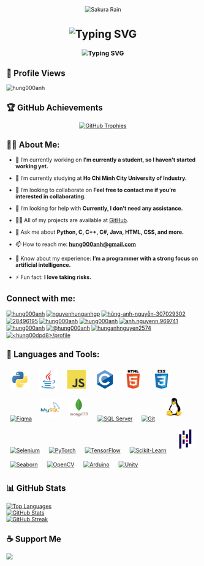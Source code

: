 <p align="center">
  <img src="https://github.com/Hung000anh/Hung000anh/blob/main/rain_sakura.gif" alt="Sakura Rain" width="400px" height="200px" />
</p>


<h1 align="center">
  <img src="https://readme-typing-svg.demolab.com?font=Fira+Code&size=25&pause=1000&color=F7F7F7&background=FFFFFF00&lines=Hi+%F0%9F%91%8B%2C+I'm+Nguyen+Hung+Anh" alt="Typing SVG" />
</h1>
<h3 align="center">
  <img src="https://readme-typing-svg.demolab.com?font=Fira+Code&size=25&pause=1000&color=F7F7F7&background=FFFFFF00&width=650&lines=AI+Researcher+%7C+Developer+%7C+Tech+Enthusiast" alt="Typing SVG" />
</h3>

## 👀 Profile Views
<p align="left"> <img src="https://komarev.com/ghpvc/?username=Hung000anh&label=Profile%20views&color=brightgreen&style=for-the-badge" alt="hung000anh" /> </p>

## 🏆 GitHub Achievements
<p align="center">
  <a href="https://github.com/ryo-ma/github-profile-trophy">
    <img src="https://github-profile-trophy.vercel.app/?username=Hung000anh&theme=darkhub&margin-w=10&no-frame=true" alt="GitHub Trophies" />
  </a>
</p>

## 👨‍💻 About Me:

- 🔭 I’m currently working on **I’m currently a student, so I haven't started working yet.**  

- 🌱 I’m currently studying at **Ho Chi Minh City University of Industry.**  

- 👯 I’m looking to collaborate on **Feel free to contact me if you’re interested in collaborating.**  

- 🤝 I’m looking for help with **Currently, I don’t need any assistance.**  

- 👨‍💻 All of my projects are available at [GitHub](https://github.com/Hung000anh?tab=repositories).  

- 💬 Ask me about **Python, C, C++, C#, Java, HTML, CSS, and more.**  

- 📫 How to reach me: **hung000anh@gmail.com**  

- 📄 Know about my experience: **I’m a programmer with a strong focus on artificial intelligence.**  

- ⚡ Fun fact: **I love taking risks.**   


<!-- ## Blogs posts -->
<!-- BLOG-POST-LIST:START -->
<!-- BLOG-POST-LIST:END -->

## Connect with me:
<p align="left">
<a href="https://dev.to/hung000anh" target="blank"><img align="center" src="https://raw.githubusercontent.com/rahuldkjain/github-profile-readme-generator/master/src/images/icons/Social/devto.svg" alt="hung000anh" height="30" width="40" /></a>
<a href="https://twitter.com/nguyenhunganhgp" target="blank"><img align="center" src="https://raw.githubusercontent.com/rahuldkjain/github-profile-readme-generator/master/src/images/icons/Social/twitter.svg" alt="nguyenhunganhgp" height="30" width="40" /></a>
<a href="https://linkedin.com/in/hùng-anh-nguyễn-307029302" target="blank"><img align="center" src="https://raw.githubusercontent.com/rahuldkjain/github-profile-readme-generator/master/src/images/icons/Social/linked-in-alt.svg" alt="hùng-anh-nguyễn-307029302" height="30" width="40" /></a>
<a href="https://stackoverflow.com/users/28496195" target="blank"><img align="center" src="https://raw.githubusercontent.com/rahuldkjain/github-profile-readme-generator/master/src/images/icons/Social/stack-overflow.svg" alt="28496195" height="30" width="40" /></a>
<a href="https://codesandbox.com/hung000anh" target="blank"><img align="center" src="https://raw.githubusercontent.com/rahuldkjain/github-profile-readme-generator/master/src/images/icons/Social/codesandbox.svg" alt="hung000anh" height="30" width="40" /></a>
<a href="https://kaggle.com/hung000anh" target="blank"><img align="center" src="https://raw.githubusercontent.com/rahuldkjain/github-profile-readme-generator/master/src/images/icons/Social/kaggle.svg" alt="hung000anh" height="30" width="40" /></a>
<a href="https://fb.com/anh.nguyenn.969741" target="blank"><img align="center" src="https://raw.githubusercontent.com/rahuldkjain/github-profile-readme-generator/master/src/images/icons/Social/facebook.svg" alt="anh.nguyenn.969741" height="30" width="40" /></a>
<a href="https://instagram.com/hung000anh" target="blank"><img align="center" src="https://raw.githubusercontent.com/rahuldkjain/github-profile-readme-generator/master/src/images/icons/Social/instagram.svg" alt="hung000anh" height="30" width="40" /></a>
<a href="https://medium.com/@hung000anh" target="blank"><img align="center" src="https://raw.githubusercontent.com/rahuldkjain/github-profile-readme-generator/master/src/images/icons/Social/medium.svg" alt="@hung000anh" height="30" width="40" /></a>
<a href="https://www.youtube.com/c/hunganhnguyen2574" target="blank"><img align="center" src="https://raw.githubusercontent.com/rahuldkjain/github-profile-readme-generator/master/src/images/icons/Social/youtube.svg" alt="hunganhnguyen2574" height="30" width="40" /></a>
<a href="https://auth.geeksforgeeks.org/user/<hung00dpd8>/profile" target="blank"><img align="center" src="https://raw.githubusercontent.com/rahuldkjain/github-profile-readme-generator/master/src/images/icons/Social/geeks-for-geeks.svg" alt="<hung00dpd8>/profile" height="30" width="40" /></a>
</p>

## 🚀 Languages and Tools:
<p align="left">
  <a href="https://www.python.org"><img src="https://raw.githubusercontent.com/devicons/devicon/master/icons/python/python-original.svg" alt="Python" width="50" height="50" style="margin: 10px;"/></a>
  <a href="https://www.java.com"><img src="https://raw.githubusercontent.com/devicons/devicon/master/icons/java/java-original.svg" alt="Java" width="50" height="50" style="margin: 10px;"/></a>
  <a href="https://developer.mozilla.org/en-US/docs/Web/JavaScript"><img src="https://raw.githubusercontent.com/devicons/devicon/master/icons/javascript/javascript-original.svg" alt="JavaScript" width="50" height="50" style="margin: 10px;"/></a>
  <a href="https://www.cprogramming.com/"><img src="https://raw.githubusercontent.com/devicons/devicon/master/icons/c/c-original.svg" alt="C" width="50" height="50" style="margin: 10px;"/></a>
  <a href="https://www.w3.org/html/"><img src="https://raw.githubusercontent.com/devicons/devicon/master/icons/html5/html5-original-wordmark.svg" alt="HTML5" width="50" height="50" style="margin: 10px;"/></a>
  <a href="https://www.w3schools.com/css/"><img src="https://raw.githubusercontent.com/devicons/devicon/master/icons/css3/css3-original-wordmark.svg" alt="CSS3" width="50" height="50" style="margin: 10px;"/></a>
  <a href="https://www.figma.com/"><img src="https://www.vectorlogo.zone/logos/figma/figma-icon.svg" alt="Figma" width="50" height="50" style="margin: 10px;"/></a>
  <a href="https://www.mysql.com/"><img src="https://raw.githubusercontent.com/devicons/devicon/master/icons/mysql/mysql-original-wordmark.svg" alt="MySQL" width="50" height="50" style="margin: 10px;"/></a>
  <a href="https://www.mongodb.com/"><img src="https://raw.githubusercontent.com/devicons/devicon/master/icons/mongodb/mongodb-original-wordmark.svg" alt="MongoDB" width="50" height="50" style="margin: 10px;"/></a>
  <a href="https://www.microsoft.com/en-us/sql-server"><img src="https://www.svgrepo.com/show/303229/microsoft-sql-server-logo.svg" alt="SQL Server" width="50" height="50" style="margin: 10px;"/></a>
  <a href="https://git-scm.com/"><img src="https://www.vectorlogo.zone/logos/git-scm/git-scm-icon.svg" alt="Git" width="50" height="50" style="margin: 10px;"/></a>
  <a href="https://www.linux.org/"><img src="https://raw.githubusercontent.com/devicons/devicon/master/icons/linux/linux-original.svg" alt="Linux" width="50" height="50" style="margin: 10px;"/></a>
  <a href="https://www.selenium.dev"><img src="https://raw.githubusercontent.com/detain/svg-logos/780f25886640cef088af994181646db2f6b1a3f8/svg/selenium-logo.svg" alt="Selenium" width="50" height="50" style="margin: 10px;"/></a>
  <a href="https://pytorch.org/"><img src="https://www.vectorlogo.zone/logos/pytorch/pytorch-icon.svg" alt="PyTorch" width="50" height="50" style="margin: 10px;"/></a>
  <a href="https://www.tensorflow.org"><img src="https://www.vectorlogo.zone/logos/tensorflow/tensorflow-icon.svg" alt="TensorFlow" width="50" height="50" style="margin: 10px;"/></a>
  <a href="https://scikit-learn.org/"><img src="https://upload.wikimedia.org/wikipedia/commons/0/05/Scikit_learn_logo_small.svg" alt="Scikit-Learn" width="50" height="50" style="margin: 10px;"/></a>
  <a href="https://pandas.pydata.org/"><img src="https://raw.githubusercontent.com/devicons/devicon/2ae2a900d2f041da66e950e4d48052658d850630/icons/pandas/pandas-original.svg" alt="Pandas" width="50" height="50" style="margin: 10px;"/></a>
  <a href="https://seaborn.pydata.org/"><img src="https://seaborn.pydata.org/_images/logo-mark-lightbg.svg" alt="Seaborn" width="50" height="50" style="margin: 10px;"/></a>
  <a href="https://opencv.org/"><img src="https://www.vectorlogo.zone/logos/opencv/opencv-icon.svg" alt="OpenCV" width="50" height="50" style="margin: 10px;"/></a>
  <a href="https://www.arduino.cc/"><img src="https://cdn.worldvectorlogo.com/logos/arduino-1.svg" alt="Arduino" width="50" height="50" style="margin: 10px;"/></a>
  <a href="https://unity.com/"><img src="https://www.vectorlogo.zone/logos/unity3d/unity3d-icon.svg" alt="Unity" width="50" height="50" style="margin: 10px;"/></a>
</p>

## 📊 GitHub Stats
<p align="left">
  <a href="https://git.io/streak-stats">
    <img src="https://github-readme-stats.vercel.app/api/top-langs/?username=Hung000anh&layout=compact&theme=highcontrast" alt="Top Languages" />
  </a>  
  <br>
  <a href="https://git.io/streak-stats">
    <img src="https://github-readme-stats.vercel.app/api?username=Hung000anh&show_icons=true&theme=highcontrast" alt="GitHub Stats" />
  </a>
  <br>
  <a href="https://git.io/streak-stats">
    <img src="https://git-hub-streak-stats.vercel.app?user=Hung000anh&show_icons=true&theme=highcontrast" alt="GitHub Streak" />
  </a>
</p>

## ☕ Support Me
<p align="left">
  <a href="https://buymeacoffee.com/hung000anh">
    <img src="https://www.buymeacoffee.com/assets/img/custom_images/orange_img.png" />
  </a>
</p>

